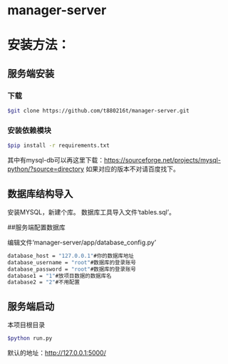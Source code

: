 # manager-server

# 安装方法：

## 服务端安装
### 下载

``` bash
$git clone https://github.com/t880216t/manager-server.git
```

### 安装依赖模块
``` bash
$pip install -r requirements.txt
```

其中有mysql-db可以再这里下载：https://sourceforge.net/projects/mysql-python/?source=directory
如果对应的版本不对请百度找下。

## 数据库结构导入

安装MYSQL，新建个库。
数据库工具导入文件‘tables.sql’。

##服务端配置数据库

编辑文件‘manager-server/app/database_config.py’
``` bash
database_host = "127.0.0.1"#你的数据库地址
database_username = "root"#数据库的登录账号
database_password = "root"#数据库的登录账号
database1 = "1"#放项目数据的数据库名
database2 = "2"#不用配置
```

## 服务端启动

本项目根目录
``` bash
$python run.py
```
默认的地址：http://127.0.0.1:5000/
